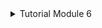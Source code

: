 <details>
<summary>Tutorial Module 6</summary>

# Commit 1 Reflection notes
In the `handle_connection` function, there is a new `BufReader` instance that wraps a mutable reference to the stream. `BufReader` adds buffering by managing calls to the `std::io::Read` trait method.

There is also a variable called `http_request` to collect the request lines that the browser sends to the server. We indicate that we want to collect these lines in a vector by adding an annotation of type `Vec<_>`.

`BufReader` implements the `std::io::BufRead` trait, which provides a line method. The line method returns an iterator `Result<String, std::io::Error>` by splitting the data stream every time it sees a new line byte. To get each String, we map and unwrap each Result. The result may be an error if the data is not valid UTF-8 or if there was a problem reading from the stream.

# Commit 2 Screen Capture
![Commit 2 screen capture](/assets/images/commit2ss.png)

# Commit 3 Reflection Notes
![Commit 3 screen capture](/assets/images/commit3ss.png)
I separate the responses using if-else which reads the request_line. If the read request_line is "GET / HTTP/1.1" then the code will respond back with the correct template and vice versa if the read request_line is wrong.

Refactoring is really needed because it has many benefits, including code that is easier to read and if the code is easy to read then the code will be easier to modify and if the code is easy to modify then the code will have high maintainability.

# Commit 4 Reflection Notes
when entering /URI, the application will respond quickly. But when the /sleep URI is entered and then the / URI is entered in a separate browser window, the application will wait until the /sleep loading process is complete and then start processing /. In other words, the user accessing / must wait for the loading of other users accessing /sleep.

# Commit 5 Reflection Notes
A thread pool is a group of threads that appear and are waiting and ready to handle a task. When the program receives a new task, it will assign one of the threads in the pool to that task, and that thread will process the task. The remaining threads in the pool are available to handle other incoming tasks while the first thread is processing. When the first thread finishes processing its task, it returns to the pool of idle threads, ready to handle new tasks. Thread pools allow servers to process connections simultaneously, thereby increasing server throughput.
</details>